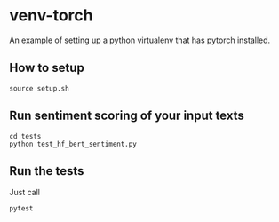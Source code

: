 # venv-torch

An example of setting up a python virtualenv that has pytorch
installed.


## How to setup

```
source setup.sh
```


## Run sentiment scoring of your input texts

```
cd tests
python test_hf_bert_sentiment.py
```


## Run the tests

Just call

```
pytest
```
